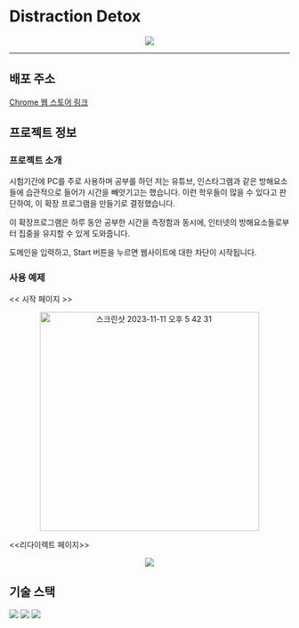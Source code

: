 
# Distraction Detox

<p align="center"><img src ="https://github.com/stu442/Distraction_Detox/assets/104495388/bf7a49b9-2826-4665-820a-575bc5a7c461"></p>

---

## 배포 주소

[Chrome 웹 스토어 링크](https://chromewebstore.google.com/detail/goidliaanolbemdkllfnoolafeildiji?hl=ko)

## 프로젝트 정보

### 프로젝트 소개

시험기간에 PC를 주로 사용하며 공부를 하던 저는 유튜브, 인스타그램과 같은 방해요소들에 습관적으로 들어가 시간을 빼앗기고는 했습니다.
이런 학우들이 많을 수 있다고 판단하여, 이 확장 프로그램을 만들기로 결정했습니다.

이 확장프로그램은 하루 동안 공부한 시간을 측정함과 동시에, 인터넷의 방해요소들로부터 집중을 유지할 수 있게 도와줍니다.

도메인을 입력하고, Start 버튼을 누르면 웹사이트에 대한 차단이 시작됩니다.

### 사용 예제

<< 시작 페이지 >>

<p align="center"><img width="394" alt="스크린샷 2023-11-11 오후 5 42 31" src="https://github.com/stu442/Distraction_Detox/assets/104495388/f655e4ed-1286-4974-a50f-76f9f94f47b8"></p>

<<리다이렉트 페이지>>

<p align="center"><img src="https://github.com/stu442/Distraction_Detox/assets/104495388/02cdea65-e3ca-4802-8d64-d538d026b0a5"></p>



## 기술 스택

<img src="https://img.shields.io/badge/html5-E34F26?style=for-the-badge&logo=html5&logoColor=black"> <img src="https://img.shields.io/badge/css3-1572B6?style=for-the-badge&logo=css3&logoColor=black"> <img src="https://img.shields.io/badge/javascript-F7DF1E?style=for-the-badge&logo=javascript&logoColor=black">

